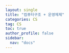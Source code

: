 ```yaml
---
layout: single
title: "컴퓨터구조 + 운영체제"
categories: CS
tag: CS
toc: true
author_profile: false
sidebar:
  nav: "docs"
---
```


# 

##

## 
